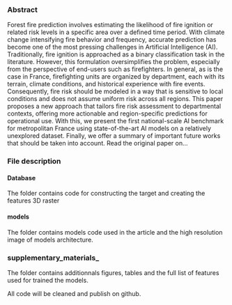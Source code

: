 ### Abstract

Forest fire prediction involves estimating the likelihood of fire ignition or related risk levels in a specific area over a defined time period. With climate change intensifying fire behavior and frequency, accurate prediction has become one of the most pressing challenges in Artificial Intelligence (AI). Traditionally, fire ignition is approached as a binary classification task in the literature. However, this formulation oversimplifies the problem, especially from the perspective of end-users such as firefighters. In general, as is the case in France, firefighting units are organized by department, each with its terrain, climate conditions, and historical experience with fire events. Consequently, fire risk should be modeled in a way that is sensitive to local conditions and does not assume uniform risk across all regions. This paper proposes a new approach that tailors fire risk assessment to departmental contexts, offering more actionable and region-specific predictions for operational use. With this, we present the first national-scale AI benchmark for metropolitan France using state-of-the-art AI models on a relatively unexplored dataset. Finally, we offer a summary of important future works that should be taken into account.
Read the original paper on...


### File description

#### Database
The folder contains code for constructing the target and creating the features 3D raster

#### models
The folder contains models code used in the article and the high resolution image of models architecture.

### supplementary_materials_
The folder contains additionnals figures, tables and the full list of features used for trained the models.

All code will be cleaned and publish on github.
